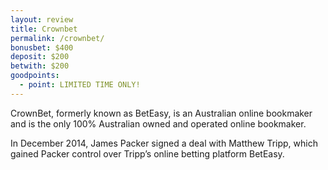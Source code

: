 ```yaml
---
layout: review
title: Crownbet
permalink: /crownbet/
bonusbet: $400
deposit: $200
betwith: $200
goodpoints:
  - point: LIMITED TIME ONLY!
--- 
```

  
CrownBet, formerly known as BetEasy, is an Australian online bookmaker and is the only 100% Australian owned and operated online bookmaker.

In December 2014, James Packer signed a deal with Matthew Tripp, which gained Packer control over Tripp’s online betting platform BetEasy.